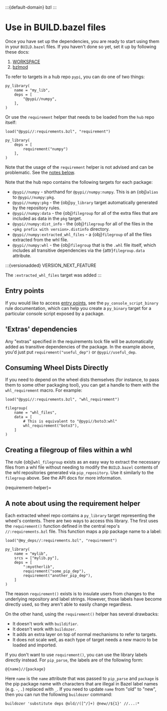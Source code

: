 :::{default-domain} bzl
:::

# Use in BUILD.bazel files

Once you have set up the dependencies, you are ready to start using them in your `BUILD.bazel`
files. If you haven't done so yet, set it up by following these docs:
1. [WORKSPACE](./download-workspace)
2. [bzlmod](./download)

To refer to targets in a hub repo `pypi`, you can do one of two things:
```starlark
py_library(
    name = "my_lib",
    deps = [
        "@pypi//numpy",
    ],
)
```

Or use the `requirement` helper that needs to be loaded from the `hub` repo itself:
```starlark
load("@pypi//:requirements.bzl", "requirement")

py_library(
    deps = [
        requirement("numpy")
    ],
)
```

Note that the usage of the `requirement` helper is not advised and can be problematic. See the
[notes below](#requirement-helper).

Note that the hub repo contains the following targets for each package:
* `@pypi//numpy` - shorthand for `@pypi//numpy:numpy`. This is an {obj}`alias` to
  `@pypi//numpy:pkg`.
* `@pypi//numpy:pkg` - the {obj}`py_library` target automatically generated by the repository
  rules.
* `@pypi//numpy:data` - the {obj}`filegroup` for all of the extra files that are included
  as data in the `pkg` target.
* `@pypi//numpy:dist_info` - the {obj}`filegroup` for all of the files in the `<pkg prefix with version>.distinfo` directory.
* `@pypi//numpy:extracted_whl_files` - a {obj}`filegroup` of all the files
  extracted from the whl file.
* `@pypi//numpy:whl` - the {obj}`filegroup` that is the `.whl` file itself, which includes all
  transitive dependencies via the {attr}`filegroup.data` attribute.

:::{versionadded} VERSION_NEXT_FEATURE

The `:extracted_whl_files` target was added
:::

## Entry points

If you would like to access [entry points][whl_ep], see the `py_console_script_binary` rule documentation,
which can help you create a `py_binary` target for a particular console script exposed by a package.

[whl_ep]: https://packaging.python.org/specifications/entry-points/

## 'Extras' dependencies

Any "extras" specified in the requirements lock file will be automatically added
as transitive dependencies of the package. In the example above, you'd just put
`requirement("useful_dep")` or `@pypi//useful_dep`.

## Consuming Wheel Dists Directly

If you need to depend on the wheel dists themselves (for instance, to pass them
to some other packaging tool), you can get a handle to them with the
`whl_requirement` macro. For example:

```starlark
load("@pypi//:requirements.bzl", "whl_requirement")

filegroup(
    name = "whl_files",
    data = [
        # This is equivalent to "@pypi//boto3:whl"
        whl_requirement("boto3"),
    ]
)
```

## Creating a filegroup of files within a whl

The rule {obj}`whl_filegroup` exists as an easy way to extract the necessary files
from a whl file without needing to modify the `BUILD.bazel` contents of the
whl repositories generated via `pip_repository`. Use it similarly to the `filegroup`
above. See the API docs for more information.

(requirement-helper)=
## A note about using the requirement helper

Each extracted wheel repo contains a `py_library` target representing
the wheel's contents. There are two ways to access this library. The
first uses the `requirement()` function defined in the central
repo's `//:requirements.bzl` file. This function maps a pip package
name to a label:

```starlark
load("@my_deps//:requirements.bzl", "requirement")

py_library(
    name = "mylib",
    srcs = ["mylib.py"],
    deps = [
        ":myotherlib",
        requirement("some_pip_dep"),
        requirement("another_pip_dep"),
    ]
)
```

The reason `requirement()` exists is to insulate users from
changes to the underlying repository and label strings. However, those
labels have become directly used, so they aren't able to easily change regardless.

On the other hand, using the `requirement()` helper has several drawbacks:

- It doesn't work with `buildifier`.
- It doesn't work with `buildozer`.
- It adds an extra layer on top of normal mechanisms to refer to targets.
- It does not scale well, as each type of target needs a new macro to be loaded and imported.

If you don't want to use `requirement()`, you can use the library labels directly instead. For
`pip_parse`, the labels are of the following form:

```starlark
@{name}//{package}
```

Here `name` is the `name` attribute that was passed to `pip_parse` and
`package` is the pip package name with characters that are illegal in
Bazel label names (e.g. `-`, `.`) replaced with `_`. If you need to
update `name` from "old" to "new", then you can run the following
`buildozer` command:

```shell
buildozer 'substitute deps @old//([^/]+) @new//${1}' //...:*
```
